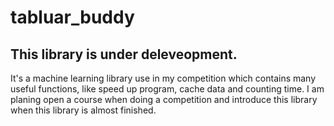 # tabluar_buddy

## This library is under deleveopment.
It's a machine learning library use in my competition which contains many useful functions, like speed up program, cache data and counting time. I am planing open a course when doing a competition and introduce this library when this library is almost finished.